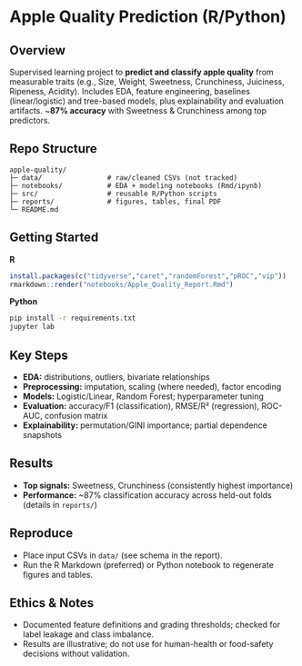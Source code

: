 # Apple Quality Prediction (R/Python)

## Overview
Supervised learning project to **predict and classify apple quality** from measurable traits (e.g., Size, Weight, Sweetness, Crunchiness, Juiciness, Ripeness, Acidity). Includes EDA, feature engineering, baselines (linear/logistic) and tree-based models, plus explainability and evaluation artifacts. ~**87% accuracy** with Sweetness & Crunchiness among top predictors.

## Repo Structure
```
apple-quality/
├─ data/                # raw/cleaned CSVs (not tracked)
├─ notebooks/           # EDA + modeling notebooks (Rmd/ipynb)
├─ src/                 # reusable R/Python scripts
├─ reports/             # figures, tables, final PDF
└─ README.md
```

## Getting Started
**R**
```r
install.packages(c("tidyverse","caret","randomForest","pROC","vip"))
rmarkdown::render("notebooks/Apple_Quality_Report.Rmd")
```
**Python**
```bash
pip install -r requirements.txt
jupyter lab
```

## Key Steps
- **EDA:** distributions, outliers, bivariate relationships  
- **Preprocessing:** imputation, scaling (where needed), factor encoding  
- **Models:** Logistic/Linear, Random Forest; hyperparameter tuning  
- **Evaluation:** accuracy/F1 (classification), RMSE/R² (regression), ROC-AUC, confusion matrix  
- **Explainability:** permutation/GINI importance; partial dependence snapshots

## Results
- **Top signals:** Sweetness, Crunchiness (consistently highest importance)  
- **Performance:** ~87% classification accuracy across held-out folds (details in `reports/`)

## Reproduce
- Place input CSVs in `data/` (see schema in the report).  
- Run the R Markdown (preferred) or Python notebook to regenerate figures and tables.

## Ethics & Notes
- Documented feature definitions and grading thresholds; checked for label leakage and class imbalance.  
- Results are illustrative; do not use for human-health or food-safety decisions without validation.
